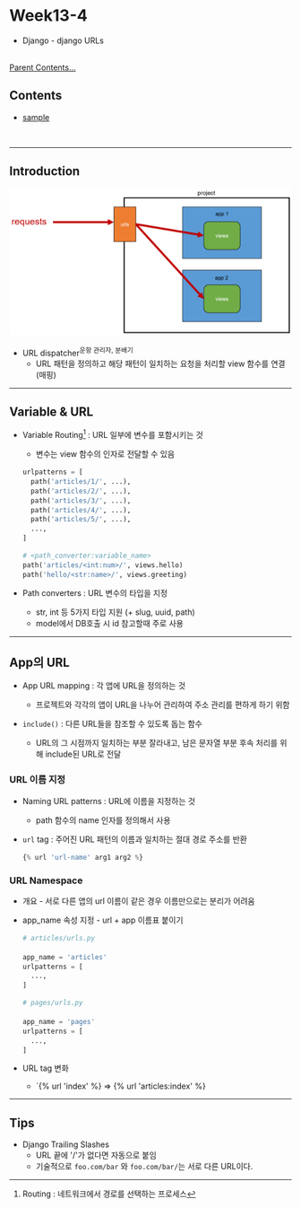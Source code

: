 # Week13-4

-   Django - django URLs


<link rel="stylesheet" href="../../assets/stylesheets/my_style.css">

<br>[Parent Contents...](../../README.md/#til-today-i-learned)


## Contents
- [sample](#sample)

<br>


-----


## Introduction

![introduction](assets/01.png)

- URL dispatcher<sup>운항 관리자, 분배기</sup>
  + URL 패턴을 정의하고 해당 패턴이 일치하는 요청을 처리할 view 함수를 연결(매핑)


-----


## Variable & URL

- Variable Routing[^1] : URL 일부에 변수를 포함시키는 것
  + 변수는 view 함수의 인자로 전달할 수 있음
  ```py
  urlpatterns = [
    path('articles/1/', ...),
    path('articles/2/', ...),
    path('articles/3/', ...),
    path('articles/4/', ...),
    path('articles/5/', ...),
    ...,
  ]
  ```
  ```py
  # <path_converter:variable_name>
  path('articles/<int:num>/', views.hello)
  path('hello/<str:name>/', views.greeting)
  ```

- Path converters : URL 변수의 타입을 지정
  + str, int 등 5가지 타입 지원 (+ slug, uuid, path)
  + model에서 DB호출 시 id 참고할때 주로 사용


[^1]: Routing : 네트워크에서 경로를 선택하는 프로세스


-----


## App의 URL

- App URL mapping : 각 앱에 URL을 정의하는 것
  + 프로젝트와 각각의 앱이 URL을 나누어 관리하여 주소 관리를 편하게 하기 위함

- `include()` : 다른 URL들을 참조할 수 있도록 돕는 함수
  + URL의 그 시점까지 일치하는 부분 잘라내고, 남은 문자열 부분 후속 처리를 위해 include된 URL로 전달


### URL 이름 지정

- Naming URL patterns : URL에 이름을 지정하는 것
  + path 함수의 name 인자를 정의해서 사용

- `url` tag : 주어진 URL 패턴의 이름과 일치하는 절대 경로 주소를 반환
  ```python
  {% url 'url-name' arg1 arg2 %}
  ```


### URL Namespace

- 개요 - 서로 다른 앱의 url 이름이 같은 경우 이름만으로는 분리가 어려움

- app_name 속성 지정 - url + app 이름표 붙이기
  ```python
  # articles/urls.py

  app_name = 'articles'
  urlpatterns = [
    ...,
  ]
  ```
  ```python
  # pages/urls.py

  app_name = 'pages'
  urlpatterns = [
    ...,
  ]
  ```

- URL tag 변화
  + `{% url 'index' %} => {% url 'articles:index' %}


-----


## Tips

- Django Trailing Slashes
  + URL 끝에 '/'가 없다면 자동으로 붙임
  + 기술적으로 `foo.com/bar` 와 `foo.com/bar/`는 서로 다른 URL이다.